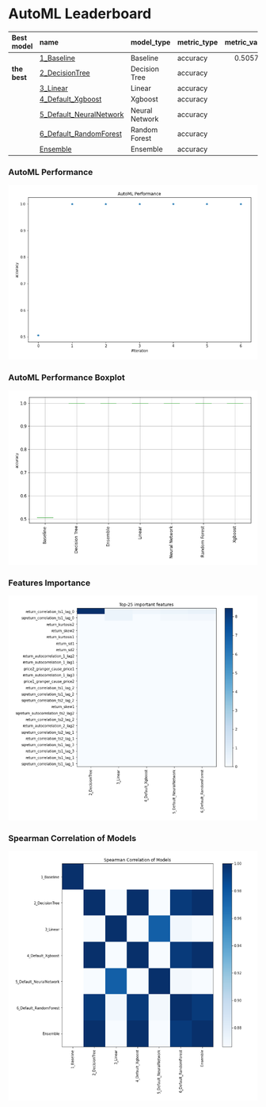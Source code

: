 # AutoML Leaderboard

| Best model   | name                                                         | model_type     | metric_type   |   metric_value |   train_time |
|:-------------|:-------------------------------------------------------------|:---------------|:--------------|---------------:|-------------:|
|              | [1_Baseline](1_Baseline/README.md)                           | Baseline       | accuracy      |       0.505747 |         0.91 |
| **the best** | [2_DecisionTree](2_DecisionTree/README.md)                   | Decision Tree  | accuracy      |       1        |         4.67 |
|              | [3_Linear](3_Linear/README.md)                               | Linear         | accuracy      |       1        |         4.17 |
|              | [4_Default_Xgboost](4_Default_Xgboost/README.md)             | Xgboost        | accuracy      |       1        |         4.13 |
|              | [5_Default_NeuralNetwork](5_Default_NeuralNetwork/README.md) | Neural Network | accuracy      |       1        |         2.63 |
|              | [6_Default_RandomForest](6_Default_RandomForest/README.md)   | Random Forest  | accuracy      |       1        |         7.76 |
|              | [Ensemble](Ensemble/README.md)                               | Ensemble       | accuracy      |       1        |         0.19 |

### AutoML Performance
![AutoML Performance](ldb_performance.png)

### AutoML Performance Boxplot
![AutoML Performance Boxplot](ldb_performance_boxplot.png)

### Features Importance
![features importance across models](features_heatmap.png)



### Spearman Correlation of Models
![models spearman correlation](correlation_heatmap.png)

